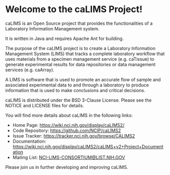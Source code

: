 Welcome to the caLIMS Project!
==============================

caLIMS is an Open Source project that provides the functionalities of a
Laboratory Information Management system.

It is written in Java and requires Apache Ant for building.

The purpose of the caLIMS project is to create a Laboratory Information
Management System (LIMS) that tracks a complete laboratory workflow that uses
materials from a specimen management service (e.g. caTissue) to generate
experimental results for data repositories or data management services (e.g.
caArray).

A LIMS is software that is used to promote an accurate flow of sample and
associated experimental data to and through a laboratory to produce information
that is used to make conclusions and critical decisions.


caLIMS is distributed under the BSD 3-Clause License.
Please see the NOTICE and LICENSE files for details.

You will find more details about caLIMS in the following links:

 * Home Page: https://wiki.nci.nih.gov/display/caLIMS2/
 * Code Repository: https://github.com/NCIP/caLIMS2
 * Issue Tracker: https://tracker.nci.nih.gov/browse/CALIMS2
 * Documentation: https://wiki.nci.nih.gov/display/caLIMS2/caLIMS+v2+Project+Documentation
 * Mailing List: NCI-LIMS-CONSORTIUM@LIST.NIH.GOV


Please join us in further developing and improving caLIMS.
